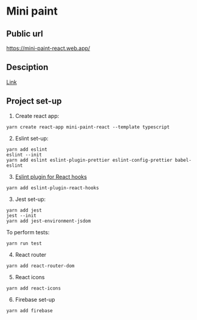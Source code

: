 # Mini paint

## Public url
https://mini-paint-react.web.app/

## Desciption
[Link](https://docs.google.com/document/d/1aWJqtRwaD4gQZBhfxyGuNqXEfNNHtTXyjXWVWVHTS5U/edit#heading=h.5p521hfkjq82)

## Project set-up

1. Create react app:
``` PS
yarn create react-app mini-paint-react --template typescript
```

2. Eslint set-up:
``` PS
yarn add eslint
eslint --init
yarn add eslint eslint-plugin-prettier eslint-config-prettier babel-eslint
```

3. [Eslint plugin for React hooks](https://www.npmjs.com/package/eslint-plugin-react-hooks)
```PS
yarn add eslint-plugin-react-hooks
```

3. Jest set-up:
```
yarn add jest
jest --init
yarn add jest-environment-jsdom
```

To perform tests:

``` PS
yarn run test
```

4. React router
``` PS
yarn add react-router-dom
```

5. React icons
``` PS
yarn add react-icons
```

6. Firebase set-up
``` PS
yarn add firebase
```
